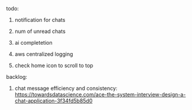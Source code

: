 todo:

1. notification for chats
2. num of unread chats
3. ai completetion

4. aws centralized logging
5. check home icon to scroll to top

backlog:

1. chat message efficiency and consistency: https://towardsdatascience.com/ace-the-system-interview-design-a-chat-application-3f34fd5b85d0 
